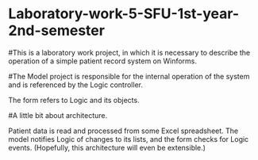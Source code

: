 # Laboratory-work-5-SFU-1st-year-2nd-semester
#This is a laboratory work project, in which it is necessary to describe the operation of a simple patient record system on Winforms.

#The Model project is responsible for the internal operation of the system and is referenced by the Logic controller. 

The form refers to Logic and its objects.

#A little bit about architecture.

Patient data is read and processed from some Excel spreadsheet. The model notifies Logic of changes to its lists, and the form checks for Logic events. (Hopefully, this architecture will even be extensible.)
